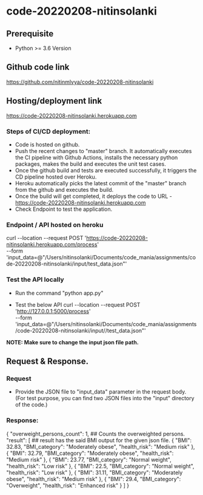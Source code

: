 # code-20220208-nitinsolanki

## Prerequisite 
- Python >= 3.6 Version

## Github code link
https://github.com/nitinmlvya/code-20220208-nitinsolanki

## Hosting/deployment link
https://code-20220208-nitinsolanki.herokuapp.com


### Steps of CI/CD deployment:
- Code is hosted on github.
- Push the recent changes to "master" branch. It automatically executes the CI pipeline with Github Actions, installs the necessary python packages, makes the build and executes the unit test cases.
- Once the github build and tests are executed successfully, it triggers the CD pipeline hosted over Heroku.
- Heroku automatically picks the latest commit of the "master" branch from the github and executes the build.
- Once the build will get completed, it deploys the code to URL - https://code-20220208-nitinsolanki.herokuapp.com
- Check Endpoint to test the application.


### Endpoint / API hosted on heroku

curl --location --request POST 'https://code-20220208-nitinsolanki.herokuapp.com/process' \
--form 'input_data=@"/Users/nitinsolanki/Documents/code_mania/assignments/code-20220208-nitinsolanki/input/test_data.json"'


### Test the API locally

- Run the command "python app.py"

- Test the below API
curl --location --request POST 'http://127.0.0.1:5000/process' \
--form 'input_data=@"/Users/nitinsolanki/Documents/code_mania/assignments/code-20220208-nitinsolanki/input//test_data.json"'


**NOTE: Make sure to change the input json file path.**


## Request & Response.

### Request
- Provide the JSON file to "input_data" parameter in the request body. (For test purpose, you can find two JSON files into the "input" directory of the code.)

### Response:


{
    "overweight_persons_count": 1,  ## Counts the overweighted persons.
    "result": [  					## result has the said BMI output for the given json file.
        {
            "BMI": 32.83,
            "BMI_category": "Moderately obese",
            "health_risk": "Medium risk"
        },
        {
            "BMI": 32.79,
            "BMI_category": "Moderately obese",
            "health_risk": "Medium risk"
        },
        {
            "BMI": 23.77,
            "BMI_category": "Normal weight",
            "health_risk": "Low risk"
        },
        {
            "BMI": 22.5,
            "BMI_category": "Normal weight",
            "health_risk": "Low risk"
        },
        {
            "BMI": 31.11,
            "BMI_category": "Moderately obese",
            "health_risk": "Medium risk"
        },
        {
            "BMI": 29.4,
            "BMI_category": "Overweight",
            "health_risk": "Enhanced risk"
        }
    ]
}




